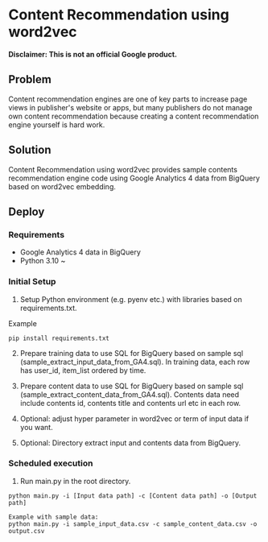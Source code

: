 <!--
Copyright 2023 Google LLC

Licensed under the Apache License, Version 2.0 (the "License");
you may not use this file except in compliance with the License.
You may obtain a copy of the License at

      http://www.apache.org/licenses/LICENSE-2.0

Unless required by applicable law or agreed to in writing, software
distributed under the License is distributed on an "AS IS" BASIS,
WITHOUT WARRANTIES OR CONDITIONS OF ANY KIND, either express or implied.
See the License for the specific language governing permissions and
limitations under the License.
-->

# Content Recommendation using word2vec

**Disclaimer: This is not an official Google product.**

## Problem
Content recommendation engines are one of key parts to increase page views in
publisher's website or apps, but many publishers do not manage own content
recommendation because creating a content recommendation engine yourself is
hard work.

## Solution
Content Recommendation using word2vec provides sample contents recommendation
engine code using Google Analytics 4 data from BigQuery based on word2vec
embedding.

## Deploy
### Requirements
- Google Analytics 4 data in BigQuery
- Python 3.10 ~

### Initial Setup
1. Setup Python environment (e.g. pyenv etc.) with libraries based on requirements.txt.

Example
```
pip install requirements.txt
```

2. Prepare training data to use SQL for BigQuery based on sample sql
 (sample_extract_input_data_from_GA4.sql). In training data, each row has
user_id, item_list ordered by time.

3. Prepare content data to use SQL for BigQuery based on sample sql
 (sample_extract_content_data_from_GA4.sql). Contents data need include
 contents id, contents title and contents url etc in each row.

4. Optional: adjust hyper parameter in word2vec or term of input data if you
want.

5. Optional: Directory extract input and contents data from BigQuery.

### Scheduled execution
1. Run main.py in the root directory.
```
python main.py -i [Input data path] -c [Content data path] -o [Output path]

Example with sample data:
python main.py -i sample_input_data.csv -c sample_content_data.csv -o output.csv
```
